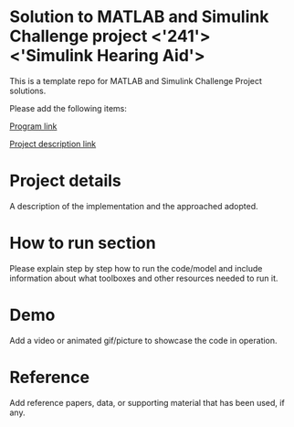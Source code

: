 # Solution to MATLAB and Simulink Challenge project <'241'> <'Simulink Hearing Aid'>
This is a template repo for MATLAB and Simulink Challenge Project solutions.

Please add the following items:

[Program link](https://github.com/mathworks/MATLAB-Simulink-Challenge-Project-Hub)

[Project description link](https://github.com/mathworks/MATLAB-Simulink-Challenge-Project-Hub/tree/main/projects/Simulink%20Hearing%20Aid)


# Project details
A description of the implementation and the approached adopted.

# How to run section
Please explain step by step how to run the code/model and include information about what toolboxes and other resources needed to run it.

# Demo
Add a video or animated gif/picture to showcase the code in operation.
  
# Reference
Add reference papers, data, or supporting material that has been used, if any.
